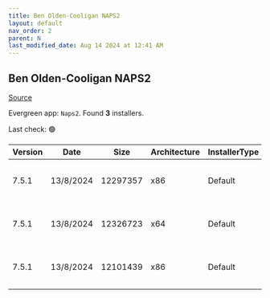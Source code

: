 ```yaml
---
title: Ben Olden-Cooligan NAPS2
layout: default
nav_order: 2
parent: N
last_modified_date: Aug 14 2024 at 12:41 AM
---
```


## Ben Olden-Cooligan NAPS2

[Source](https://www.naps2.com/)

Evergreen app: `Naps2`. Found **3** installers.

Last check: 🟢

| Version | Date      | Size     | Architecture | InstallerType | Type | URI                                                                                                                                                                      |
| ------- | --------- | -------- | ------------ | ------------- | ---- | ------------------------------------------------------------------------------------------------------------------------------------------------------------------------ |
| 7.5.1   | 13/8/2024 | 12297357 | x86          | Default       | exe  | [https://github.com/cyanfish/naps2/releases/download/v7.5.1/naps2-7.5.1-win.exe](https://github.com/cyanfish/naps2/releases/download/v7.5.1/naps2-7.5.1-win.exe)         |
| 7.5.1   | 13/8/2024 | 12326723 | x64          | Default       | msi  | [https://github.com/cyanfish/naps2/releases/download/v7.5.1/naps2-7.5.1-win-x64.msi](https://github.com/cyanfish/naps2/releases/download/v7.5.1/naps2-7.5.1-win-x64.msi) |
| 7.5.1   | 13/8/2024 | 12101439 | x86          | Default       | msi  | [https://github.com/cyanfish/naps2/releases/download/v7.5.1/naps2-7.5.1-win-x86.msi](https://github.com/cyanfish/naps2/releases/download/v7.5.1/naps2-7.5.1-win-x86.msi) |
